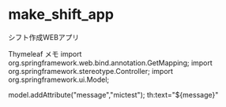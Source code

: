 # make_shift_app
シフト作成WEBアプリ

Thymeleaf メモ
import org.springframework.web.bind.annotation.GetMapping;
import org.springframework.stereotype.Controller;
import org.springframework.ui.Model;

model.addAttribute("message","mictest");
th:text="${message}"
